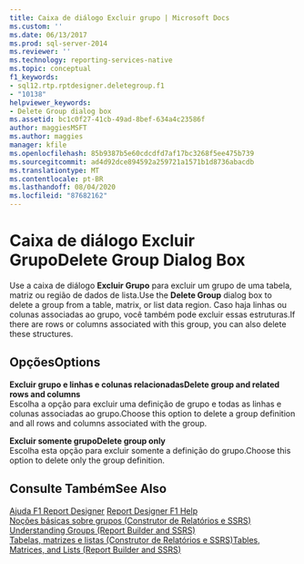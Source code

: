 ```yaml
---
title: Caixa de diálogo Excluir grupo | Microsoft Docs
ms.custom: ''
ms.date: 06/13/2017
ms.prod: sql-server-2014
ms.reviewer: ''
ms.technology: reporting-services-native
ms.topic: conceptual
f1_keywords:
- sql12.rtp.rptdesigner.deletegroup.f1
- "10138"
helpviewer_keywords:
- Delete Group dialog box
ms.assetid: bc1c0f27-41cb-49ad-8bef-634a4c23586f
author: maggiesMSFT
ms.author: maggies
manager: kfile
ms.openlocfilehash: 85b9387b5e60cdcdfd7af17bc3268f5ee475b739
ms.sourcegitcommit: ad4d92dce894592a259721a1571b1d8736abacdb
ms.translationtype: MT
ms.contentlocale: pt-BR
ms.lasthandoff: 08/04/2020
ms.locfileid: "87682162"
---
```

# <a name="delete-group-dialog-box"></a><span data-ttu-id="3393d-102">Caixa de diálogo Excluir Grupo</span><span class="sxs-lookup"><span data-stu-id="3393d-102">Delete Group Dialog Box</span></span>
  <span data-ttu-id="3393d-103">Use a caixa de diálogo **Excluir Grupo** para excluir um grupo de uma tabela, matriz ou região de dados de lista.</span><span class="sxs-lookup"><span data-stu-id="3393d-103">Use the **Delete Group** dialog box to delete a group from a table, matrix, or list data region.</span></span> <span data-ttu-id="3393d-104">Caso haja linhas ou colunas associadas ao grupo, você também pode excluir essas estruturas.</span><span class="sxs-lookup"><span data-stu-id="3393d-104">If there are rows or columns associated with this group, you can also delete these structures.</span></span>  
  
## <a name="options"></a><span data-ttu-id="3393d-105">Opções</span><span class="sxs-lookup"><span data-stu-id="3393d-105">Options</span></span>  
 <span data-ttu-id="3393d-106">**Excluir grupo e linhas e colunas relacionadas**</span><span class="sxs-lookup"><span data-stu-id="3393d-106">**Delete group and related rows and columns**</span></span>  
 <span data-ttu-id="3393d-107">Escolha a opção para excluir uma definição de grupo e todas as linhas e colunas associadas ao grupo.</span><span class="sxs-lookup"><span data-stu-id="3393d-107">Choose this option to delete a group definition and all rows and columns associated with the group.</span></span>  
  
 <span data-ttu-id="3393d-108">**Excluir somente grupo**</span><span class="sxs-lookup"><span data-stu-id="3393d-108">**Delete group only**</span></span>  
 <span data-ttu-id="3393d-109">Escolha esta opção para excluir somente a definição do grupo.</span><span class="sxs-lookup"><span data-stu-id="3393d-109">Choose this option to delete only the group definition.</span></span>  
  
## <a name="see-also"></a><span data-ttu-id="3393d-110">Consulte Também</span><span class="sxs-lookup"><span data-stu-id="3393d-110">See Also</span></span>  
 <span data-ttu-id="3393d-111">[Ajuda F1 Report Designer](tools/report-designer-f1-help.md) </span><span class="sxs-lookup"><span data-stu-id="3393d-111">[Report Designer F1 Help](tools/report-designer-f1-help.md) </span></span>  
 <span data-ttu-id="3393d-112">[Noções básicas sobre grupos &#40;Construtor de Relatórios e SSRS&#41;](report-design/understanding-groups-report-builder-and-ssrs.md) </span><span class="sxs-lookup"><span data-stu-id="3393d-112">[Understanding Groups &#40;Report Builder and SSRS&#41;](report-design/understanding-groups-report-builder-and-ssrs.md) </span></span>  
 [<span data-ttu-id="3393d-113">Tabelas, matrizes e listas &#40;Construtor de Relatórios e SSRS&#41;</span><span class="sxs-lookup"><span data-stu-id="3393d-113">Tables, Matrices, and Lists &#40;Report Builder and SSRS&#41;</span></span>](report-design/create-invoices-and-forms-with-lists-report-builder-and-ssrs.md)  
  
  
